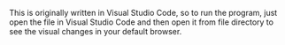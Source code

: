 This is originally written in Visual Studio Code, so to run the program, just open the file in Visual Studio Code and then open it from file directory
to see the visual changes in your default browser.
